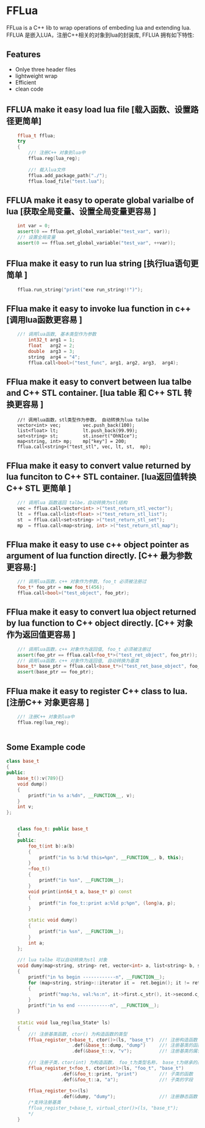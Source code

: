 # FFLua
FFLua is a C++ lib to wrap operations of embeding lua and extending lua.
FFLUA 是嵌入LUA，注册C++相关的对象到lua的封装库, FFLUA 拥有如下特性:  
## Features
 * Onlye three header files
 * lightweight wrap
 * Efficient
 * clean code

## FFLUA make it easy load lua file [载入函数、设置路径更简单]
``` c++
    fflua_t fflua;
    try 
    {
        //! 注册C++ 对象到lua中
        fflua.reg(lua_reg);
        
        //! 载入lua文件
        fflua.add_package_path("./");
        fflua.load_file("test.lua");
``` 

## FFLUA make it easy to operate global varialbe of lua [获取全局变量、设置全局变量更容易  ]
``` c++
    int var = 0;  
    assert(0 == fflua.get_global_variable("test_var", var));  
    //! 设置全局变量  
    assert(0 == fflua.set_global_variable("test_var", ++var));  
``` 
##  FFlua make it easy to run lua string [执行lua语句更简单  ]
``` c++
    fflua.run_string("print("exe run_string!!")");  
```
##  FFlua make it easy to invoke lua function in c++ [调用lua函数更容易  ]
``` c++
    //! 调用lua函数, 基本类型作为参数  
        int32_t arg1 = 1;  
        float   arg2 = 2;  
        double  arg3 = 3;  
        string  arg4 = "4";  
        fflua.call<bool>("test_func", arg1, arg2, arg3,  arg4);  
``` 
##  FFlua make it easy to convert between lua talbe and C++ STL container. [lua table 和 C++ STL 转换更容易  ]
``` 
    //! 调用lua函数，stl类型作为参数， 自动转换为lua talbe  
    vector<int> vec;        vec.push_back(100);  
    list<float> lt;         lt.push_back(99.99);  
    set<string> st;         st.insert("OhNIce");  
    map<string, int> mp;    mp["key"] = 200;  
    fflua.call<string>("test_stl", vec, lt, st,  mp);  
``` 
##  FFlua make it easy to convert value returned by lua funciton to C++ STL container. [lua返回值转换 C++ STL 更简单  ]
``` c++
    //! 调用lua 函数返回 talbe，自动转换为stl结构  
    vec = fflua.call<vector<int> >("test_return_stl_vector");  
    lt  = fflua.call<list<float> >("test_return_stl_list");  
    st  = fflua.call<set<string> >("test_return_stl_set");  
    mp  = fflua.call<map<string, int> >("test_return_stl_map");  
``` 
##  FFlua make it easy to use c++ object pointer as argument of lua function directly. [C++ 最为参数更容易:]
``` c++
    //! 调用lua函数，c++ 对象作为参数, foo_t 必须被注册过
    foo_t* foo_ptr = new foo_t(456);
    fflua.call<bool>("test_object", foo_ptr);
``` 
##  FFlua make it easy to convert lua object returned by lua function to C++ object directly. [C++ 对象作为返回值更容易  ]
``` c++
    //! 调用lua函数，c++ 对象作为返回值, foo_t 必须被注册过   
    assert(foo_ptr == fflua.call<foo_t*>("test_ret_object", foo_ptr));  
    //! 调用lua函数，c++ 对象作为返回值, 自动转换为基类  
    base_t* base_ptr = fflua.call<base_t*>("test_ret_base_object", foo_ptr);  
    assert(base_ptr == foo_ptr);  
``` 
##  FFlua make it easy to register C++ class to lua. [注册C++ 对象更容易  ]
``` c++
    //! 注册C++ 对象到lua中  
    fflua.reg(lua_reg);  
  
``` 
##  Some Example code
``` c++
class base_t  
{  
public:  
    base_t():v(789){}  
    void dump()  
	{  
		printf("in %s a:%dn", __FUNCTION__, v);  
	}  
	int v;  
};  


    class foo_t: public base_t  
    {  
    public:  
    	foo_t(int b):a(b)  
    	{  
    		printf("in %s b:%d this=%pn", __FUNCTION__, b, this);  
    	}  
    	~foo_t()  
    	{  
    		printf("in %sn", __FUNCTION__);  
    	}  
    	void print(int64_t a, base_t* p) const  
    	{  
    		printf("in foo_t::print a:%ld p:%pn", (long)a, p);  
    	}  
      
    	static void dumy()  
    	{  
    		printf("in %sn", __FUNCTION__);  
    	}  
    	int a;  
    };  
  
    //! lua talbe 可以自动转换为stl 对象  
    void dumy(map<string, string> ret, vector<int> a, list<string> b, set<int64_t> c)  
    {  
        printf("in %s begin ------------n", __FUNCTION__);  
    	for (map<string, string>::iterator it =  ret.begin(); it != ret.end(); ++it)  
    	{  
    		printf("map:%s, val:%s:n", it->first.c_str(), it->second.c_str());  
    	}  
    	printf("in %s end ------------n", __FUNCTION__);  
    }  
      
    static void lua_reg(lua_State* ls)  
    {  
        //! 注册基类函数, ctor() 为构造函数的类型  
    	fflua_register_t<base_t, ctor()>(ls, "base_t")  //! 注册构造函数  
    					.def(&base_t::dump, "dump")     //! 注册基类的函数  
    					.def(&base_t::v, "v");          //! 注册基类的属性  
      
        //! 注册子类，ctor(int) 为构造函数， foo_t为类型名称， base_t为继承的基类名称  
    	fflua_register_t<foo_t, ctor(int)>(ls, "foo_t", "base_t")  
    				.def(&foo_t::print, "print")        //! 子类的函数  
    				.def(&foo_t::a, "a");               //! 子类的字段  
      
    	fflua_register_t<>(ls)  
    				.def(&dumy, "dumy");                //! 注册静态函数  
		/*支持注册基类
		fflua_register_t<base_t, virtual_ctor()>(ls, "base_t");
		*/
    }  
```
